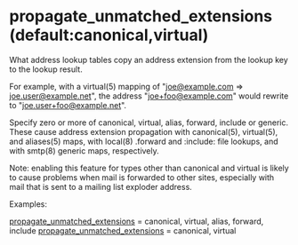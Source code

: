 # propagate_unmatched_extensions (default:canonical,virtual) 


What address lookup tables copy an address extension from the lookup
key to the lookup result.



For example, with a virtual(5) mapping of "joe@example.com =&gt;
joe.user@example.net", the address "joe+foo@example.com"
would rewrite to "joe.user+foo@example.net".



Specify zero or more of canonical, virtual, alias,
forward, include or generic. These cause
address extension
propagation with canonical(5), virtual(5), and aliases(5) maps,
with local(8) .forward and :include: file lookups, and with smtp(8)
generic maps, respectively.  


Note: enabling this feature for types other than canonical
and virtual is likely to cause problems when mail is forwarded
to other sites, especially with mail that is sent to a mailing list
exploder address.



Examples:



<a href="postconf.5.html#propagate_unmatched_extensions">propagate_unmatched_extensions</a> = canonical, virtual, alias,
        forward, include
<a href="postconf.5.html#propagate_unmatched_extensions">propagate_unmatched_extensions</a> = canonical, virtual



